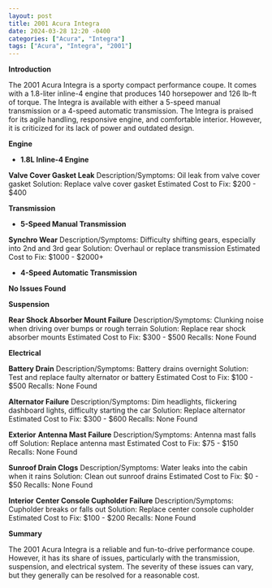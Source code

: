 ```yaml
---
layout: post
title: 2001 Acura Integra
date: 2024-03-28 12:20 -0400
categories: ["Acura", "Integra"]
tags: ["Acura", "Integra", "2001"]
---
```

**Introduction**

The 2001 Acura Integra is a sporty compact performance coupe. It comes with a 1.8-liter inline-4 engine that produces 140 horsepower and 126 lb-ft of torque. The Integra is available with either a 5-speed manual transmission or a 4-speed automatic transmission. The Integra is praised for its agile handling, responsive engine, and comfortable interior. However, it is criticized for its lack of power and outdated design.

**Engine**
* **1.8L Inline-4 Engine**

**Valve Cover Gasket Leak**
Description/Symptoms: Oil leak from valve cover gasket
Solution: Replace valve cover gasket
Estimated Cost to Fix: $200 - $400

**Transmission**
* **5-Speed Manual Transmission**

**Synchro Wear**
Description/Symptoms: Difficulty shifting gears, especially into 2nd and 3rd gear
Solution: Overhaul or replace transmission
Estimated Cost to Fix: $1000 - $2000+

* **4-Speed Automatic Transmission**

**No Issues Found**

**Suspension**

**Rear Shock Absorber Mount Failure**
Description/Symptoms: Clunking noise when driving over bumps or rough terrain
Solution: Replace rear shock absorber mounts
Estimated Cost to Fix: $300 - $500
Recalls: None Found

**Electrical**

**Battery Drain**
Description/Symptoms: Battery drains overnight
Solution: Test and replace faulty alternator or battery
Estimated Cost to Fix: $100 - $500
Recalls: None Found

**Alternator Failure**
Description/Symptoms: Dim headlights, flickering dashboard lights, difficulty starting the car
Solution: Replace alternator
Estimated Cost to Fix: $300 - $600
Recalls: None Found

**Exterior**
**Antenna Mast Failure**
Description/Symptoms: Antenna mast falls off
Solution: Replace antenna mast
Estimated Cost to Fix: $75 - $150
Recalls: None Found

**Sunroof Drain Clogs**
Description/Symptoms: Water leaks into the cabin when it rains
Solution: Clean out sunroof drains
Estimated Cost to Fix: $0 - $50
Recalls: None Found

**Interior**
**Center Console Cupholder Failure**
Description/Symptoms: Cupholder breaks or falls out
Solution: Replace center console cupholder
Estimated Cost to Fix: $100 - $200
Recalls: None Found

**Summary**

The 2001 Acura Integra is a reliable and fun-to-drive performance coupe. However, it has its share of issues, particularly with the transmission, suspension, and electrical system. The severity of these issues can vary, but they generally can be resolved for a reasonable cost.

